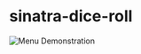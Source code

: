 # sinatra-dice-roll

![Menu Demonstration](https://github.com/AdolfoNava/sinatra-dice-roll/assets/20283886/9e7a0836-9f6b-4819-b428-d9da42ef112f)
